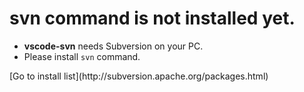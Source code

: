 # svn command is not installed yet.

- **vscode-svn** needs Subversion on your PC.
- Please install `svn` command.

<div class="btn">
[Go to install list](http://subversion.apache.org/packages.html)
</div>
<style>
<!--
.btn a,
.btn a:visited,
.btn a:link{
	display:inline-block;
	color:#fff;
	width: 120px;
	background: -moz-linear-gradient(top,#0099CC 0%,#006699);
	background: -webkit-gradient(linear, left top, left bottom, from(#0099CC), to(#006699));
	background; gradient(linear, left top, left bottom, from(#0099CC), to(#006699));
	-moz-border-radius: 4px;
	-webkit-border-radius: 4px;
	-moz-box-shadow: 1px 1px 1px rgba(000,000,000,0.3);
	-webkit-box-shadow: 1px 1px 1px rgba(000,000,000,0.3);
	border-radius: 4px;
	text-shadow: 0px 0px 3px rgba(0,0,0,0.5);
	width: 120px;
	padding:10px 0;
	text-align:center;
}
.btn a:hover{
	text-decoration:none;
	color: #fff;
	background; -webkit-gradient(linear, left top, left bottom, from(#00ccff), to(#0099cc));
	background; gradient(linear, left top, left bottom, from(#00ccff), to(#0099cc));
	-moz-box-shadow: 1px 1px 1px rgba(000,000,000,0.3);
	-webkit-box-shadow: 1px 1px 1px rgba(000,000,128,0.3);
	box-shadow: 0px 0px 10px rgba(255,255,255,0.3);
}
.btn a:active{
	
}
-->
</style>
